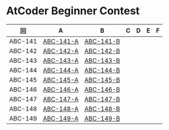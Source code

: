 # AtCoder Beginner Contest

| 回 | A | B | C | D | E | F |
|:---:|:---:|:---:|:---:|:---:|:---:|:---:|
| ABC-141 | [ABC-141-A](ABC-141-A.py) | [ABC-141-B](ABC-141-B.py) |  |  |  |  |
| ABC-142 | [ABC-142-A](ABC-142-A.py) | [ABC-142-B](ABC-142-B.py) |  |  |  |  |
| ABC-143 | [ABC-143-A](ABC-143-A.py) | [ABC-143-B](ABC-143-B.py) |  |  |  |  |
| ABC-144 | [ABC-144-A](ABC-144-A.py) | [ABC-144-B](ABC-144-B.py) |  |  |  |  |
| ABC-145 | [ABC-145-A](ABC-145-A.py) | [ABC-145-B](ABC-145-B.py) |  |  |  |  |
| ABC-146 | [ABC-146-A](ABC-146-A.py) | [ABC-146-B](ABC-146-B.py) |  |  |  |  |
| ABC-147 | [ABC-147-A](ABC-147-A.py) | [ABC-147-B](ABC-147-B.py) |  |  |  |  |
| ABC-148 | [ABC-148-A](ABC-148-A.py) | [ABC-148-B](ABC-148-B.py) |  |  |  |  |
| ABC-149 | [ABC-149-A](ABC-149-A.py) | [ABC-149-B](ABC-149-B.py) |  |  |  |  |

